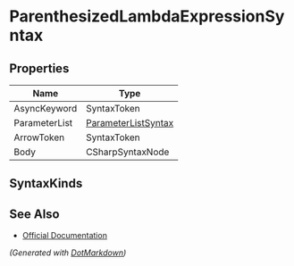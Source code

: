 # ParenthesizedLambdaExpressionSyntax

## Properties

| Name          | Type                                          |
| ------------- | --------------------------------------------- |
| AsyncKeyword  | SyntaxToken                                   |
| ParameterList | [ParameterListSyntax](ParameterListSyntax.md) |
| ArrowToken    | SyntaxToken                                   |
| Body          | CSharpSyntaxNode                              |

## SyntaxKinds

## See Also

* [Official Documentation](https://docs.microsoft.com/en-us/dotnet/api/microsoft.codeanalysis.csharp.syntax.parenthesizedlambdaexpressionsyntax)


*\(Generated with [DotMarkdown](http://github.com/JosefPihrt/DotMarkdown)\)*